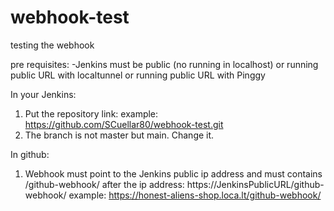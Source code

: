 # webhook-test
testing the webhook

pre requisites:
-Jenkins must be public (no running in localhost)
  or running public URL with localtunnel
  or running public URL with Pinggy
 
In your Jenkins:
1) Put the repository link: 
example:  https://github.com/SCuellar80/webhook-test.git
2) The branch is not master but main. Change it.

In github:
1)  Webhook must point to the Jenkins public ip address and must contains /github-webhook/ after the ip address: 
  https://JenkinsPublicURL/github-webhook/
  example: https://honest-aliens-shop.loca.lt/github-webhook/
